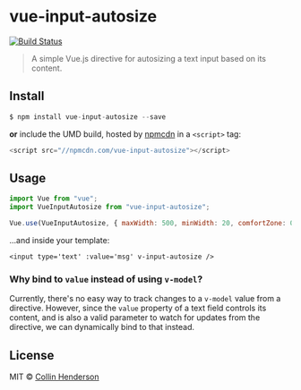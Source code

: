 # vue-input-autosize

[![Build Status](https://travis-ci.org/syropian/vue-input-autosize.svg?branch=master)](https://travis-ci.org/syropian/vue-input-autosize)

> A simple Vue.js directive for autosizing a text input based on its content.

## Install

```js
$ npm install vue-input-autosize --save
```

**or** include the UMD build, hosted by [npmcdn](https://npmcdn.com) in a `<script>` tag:

```js
<script src="//npmcdn.com/vue-input-autosize"></script>
```

## Usage

```js
import Vue from "vue";
import VueInputAutosize from "vue-input-autosize";

Vue.use(VueInputAutosize, { maxWidth: 500, minWidth: 20, comfortZone: 0 });
```

...and inside your template:

`<input type='text' :value='msg' v-input-autosize />`

### Why bind to `value` instead of using `v-model`?
Currently, there's no easy way to track changes to a `v-model` value from a directive. However, since the `value` property of a text field controls its content, and is also a valid parameter to watch for updates from the directive, we can dynamically bind to that instead.

## License

MIT © [Collin Henderson](https://github.com/syropian)
